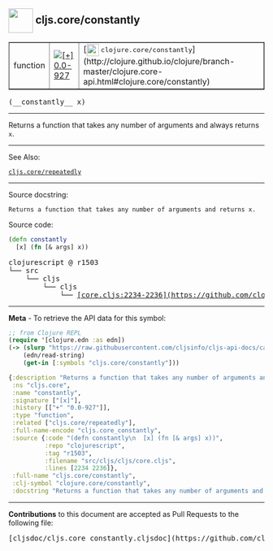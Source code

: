 ## <img width="48px" valign="middle" src="http://i.imgur.com/Hi20huC.png"> cljs.core/constantly

 <table border="1">
<tr>

<td>function</td>
<td><a href="https://github.com/cljsinfo/cljs-api-docs/tree/0.0-927"><img valign="middle" alt="[+] 0.0-927" src="https://img.shields.io/badge/+-0.0--927-lightgrey.svg"></a> </td>
<td>
[<img height="24px" valign="middle" src="http://i.imgur.com/1GjPKvB.png"> <samp>clojure.core/constantly</samp>](http://clojure.github.io/clojure/branch-master/clojure.core-api.html#clojure.core/constantly)
</td>
</tr>
</table>

 <samp>
(__constantly__ x)<br>
</samp>

---

Returns a function that takes any number of arguments and always returns `x`.

---


See Also:

[`cljs.core/repeatedly`](cljs.core_repeatedly.md)<br>

---

Source docstring:

```
Returns a function that takes any number of arguments and returns x.
```

Source code:

```clj
(defn constantly
  [x] (fn [& args] x))
```

 <pre>
clojurescript @ r1503
└── src
    └── cljs
        └── cljs
            └── <ins>[core.cljs:2234-2236](https://github.com/clojure/clojurescript/blob/r1503/src/cljs/cljs/core.cljs#L2234-L2236)</ins>
</pre>


---

__Meta__ - To retrieve the API data for this symbol:

```clj
;; from Clojure REPL
(require '[clojure.edn :as edn])
(-> (slurp "https://raw.githubusercontent.com/cljsinfo/cljs-api-docs/catalog/cljs-api.edn")
    (edn/read-string)
    (get-in [:symbols "cljs.core/constantly"]))
```

```clj
{:description "Returns a function that takes any number of arguments and always returns `x`.",
 :ns "cljs.core",
 :name "constantly",
 :signature ["[x]"],
 :history [["+" "0.0-927"]],
 :type "function",
 :related ["cljs.core/repeatedly"],
 :full-name-encode "cljs.core_constantly",
 :source {:code "(defn constantly\n  [x] (fn [& args] x))",
          :repo "clojurescript",
          :tag "r1503",
          :filename "src/cljs/cljs/core.cljs",
          :lines [2234 2236]},
 :full-name "cljs.core/constantly",
 :clj-symbol "clojure.core/constantly",
 :docstring "Returns a function that takes any number of arguments and returns x."}

```

---

__Contributions__ to this document are accepted as Pull Requests to the following file:

 <pre>
[cljsdoc/cljs.core_constantly.cljsdoc](https://github.com/cljsinfo/cljs-api-docs/blob/master/cljsdoc/cljs.core_constantly.cljsdoc)
</pre>

